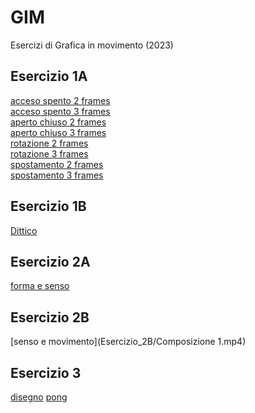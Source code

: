 # GIM
Esercizi di Grafica in movimento (2023) 

## Esercizio 1A

[acceso spento 2 frames](Esercizio_1A/template/acceso_spento_2.html)<br>
[acceso spento 3 frames](Esercizio_1A/template/acceso_spento_3.html)<br>
[aperto chiuso 2 frames](Esercizio_1A/template/aperto_chiuso_2.html)<br>
[aperto chiuso 3 frames](Esercizio_1A/template/aperto_chiuso_3.html)<br>
[rotazione 2 frames](Esercizio_1A/template/rotazione_2.html)<br>
[rotazione 3 frames](Esercizio_1A/template/rotazione_3.html)<br>
[spostamento 2 frames](Esercizio_1A/template/spostamento_2.html)<br>
[spostamento 3 frames](Esercizio_1A/template/spostamento_3.html)

## Esercizio 1B

[Dittico](Esercizio_1B/template/indexB.html)



## Esercizio 2A
[forma e senso](Esercizio_2A/template/index.html)

## Esercizio 2B
[senso e movimento](Esercizio_2B/Composizione 1.mp4)

## Esercizio 3
[disegno](Esercizio_3/1_disegno/index.html)
[pong](Esercizio_3/2_pong/index.html)

